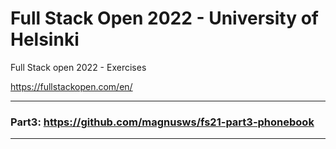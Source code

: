# Full Stack Open 2022 - University of Helsinki
Full Stack open 2022 - Exercises

https://fullstackopen.com/en/

---

### Part3: https://github.com/magnusws/fs21-part3-phonebook

---
